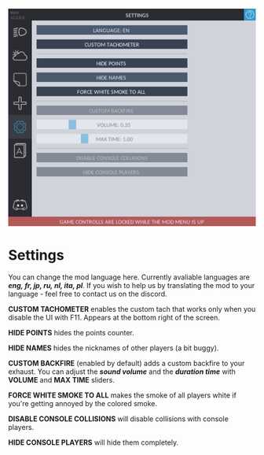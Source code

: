 ![settings](../Images/settings.png)
# Settings
You can change the mod language here. Currently avaliable languages are ***eng, fr, jp, ru, nl, ita, pl***. If you wish to help us by translating the mod to your language - feel free to contact us on the discord.

**CUSTOM TACHOMETER** enables the custom tach that works only when you disable the UI with F11. Appears at the bottom right of the screen.

**HIDE POINTS** hides the points counter.

**HIDE NAMES** hides the nicknames of other players (a bit buggy).

**CUSTOM BACKFIRE** (enabled by default) adds a custom backfire to your exhaust. You can adjust the ***sound volume*** and the ***duration time*** with **VOLUME** and **MAX TIME** sliders.

**FORCE WHITE SMOKE TO ALL** makes the smoke of all players white if you're getting annoyed by the colored smoke.

**DISABLE CONSOLE COLLISIONS** will disable collisions with console players.

**HIDE CONSOLE PLAYERS** will hide them completely.